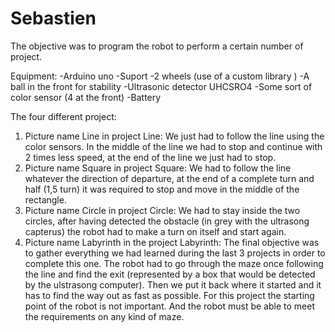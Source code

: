 # Sebastien
The objective was to program the robot to perform a certain number of project.

Equipment:
-Arduino uno 
-Suport
-2 wheels (use of a custom library )
-A ball in the front for stability 
-Ultrasonic detector UHCSRO4
-Some sort of color sensor (4 at the front)
-Battery


The four different project:
1) Picture name Line in project Line: 
    We just had to follow the line using the color sensors.
    In the middle of the line we had to stop and continue with 2 times less speed,
    at the end of the line we just had to stop.
2) Picture name Square in project Square:
    We had to follow the line whatever the direction of departure,
    at the end of a complete turn and half (1,5 turn) it was required to stop
    and move in the middle of the rectangle.
3) Picture name Circle in project Circle:
    We had to stay inside the two circles,
    after having detected the obstacle (in grey with the ultrasong capterus)
    the robot had to make a turn on itself and start again.
4) Picture name Labyrinth in the project Labyrinth:
    The final objective was to gather everything we had learned during the last 3 projects in order to complete this one.
    The robot had to go through the maze once following the line and find the exit (represented by a box that would be detected by the ulstrasong computer).
    Then we put it back where it started and it has to find the way out as fast as possible.
    For this project the starting point of the robot is not important.
    And the robot must be able to meet the requirements on any kind of maze. 

